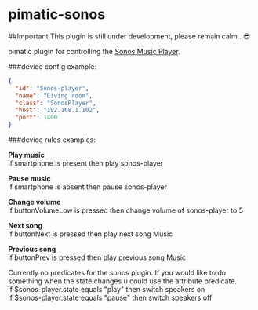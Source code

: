 pimatic-sonos
===========

##Important
This plugin is still under development, please remain calm.. :sunglasses:

pimatic plugin for controlling the [Sonos Music Player](http://www.sonos.com/).

###device config example:

```json
{
  "id": "Sonos-player",
  "name": "Living room",
  "class": "SonosPlayer",
  "host": "192.168.1.102",
  "port": 1400
}
```

###device rules examples:

<b>Play music</b><br>
if smartphone is present then play sonos-player

<b>Pause music</b><br>
if smartphone is absent then pause sonos-player

<b>Change volume</b><br>
if buttonVolumeLow is pressed then change volume of sonos-player to 5

<b>Next song</b><br>
if buttonNext is pressed then play next song Music

<b>Previous song</b><br>
if buttonPrev is pressed then play previous song Music

Currently no predicates for the sonos plugin. If you would like to do something when the state changes u could use the attribute predicate.<br>
if $sonos-player.state equals \"play\" then switch speakers on <br>
if $sonos-player.state equals \"pause\" then switch speakers off <br>